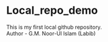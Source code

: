 # Local_repo_demo
This is my first local github repository.
<br>
Author - G.M. Noor-Ul Islam (Labib)